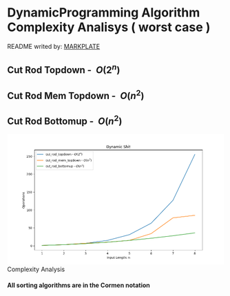

**DynamicProgramming Algorithm Complexity Analisys ( worst case )**
===================================================================

README writed by: [MARKPLATE](https://github.com/cecinuga/markplate)

**Cut Rod Topdown - $\ O(2^n)$**
--------------------------------

**Cut Rod Mem Topdown - $\ O(n^2)$**
------------------------------------

**Cut Rod Bottomup - $\ O(n^2)$**
---------------------------------

![](./source/dynamicprogramming_complexity.png)Complexity Analysis
  

  
#### All sorting algorithms are in the Cormen notation

